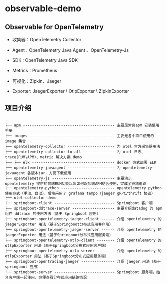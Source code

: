 # observable-demo

## Observable for OpenTelemetry

- 收集器：OpenTelemetry Collector

- Agent：OpenTelemetry Java Agent 、OpenTelemetry-Js

- SDK : OpenTelemetry Java SDK

- Metrics：Prometheus

- 可视化：Zipkin、Jaeger

- Exporter: JaegerExporter \ OtlpExporter \ ZipkinExporter

## 项目介绍
```shell
.
├── apm ----------------------------------------- 主要是常见apm 安装使用手册
├── images -------------------------------------- 主要是各个项目使用的image 集合
├── opentelemetry-collector --------------------- 为 otel 官方采集器用法
├── opentelemetry-collector-to-all -------------- 为 otel 日志、trace(RUM\APM)、metric 解决方案 demo
├── ├── elk ------------------------------------- docker 方式部署 ELK 
├── opentelemetry-javaagent --------------------- 为 opentelemetry-javaagent 各版本jar，方便下载使用
├── opentelemetry-js ---------------------------- 主要演示 opentelemetry 提供的前端RUM功能以及如何跟后端APM结合使用，完成全链路追踪
├── opentelemetry-python ------------------------ opentelemetry python 使用方式（手动、自动），后端采用了 grafana tempo（jaeger gRPC/thrift 协议）
├── otel-collector-demo 
├── springboot-client --------------------------- Springboot 客户端
├── springboot-ddtrace-server ------------------- 主要介绍datadog 的 apm 组件 ddtrace 的使用方法（基于 Springboot 应用）
├── springboot-opentelemetry-jaeger-client ------ 介绍 opentelemetry 的 jaegerExporter 用法（基于Springboot分布式应用客户端）
├── springboot-opentelemetry-jaeger-server ------ 介绍 opentelemetry 的 jaegerExporter 用法（基于Springboot分布式应用服务端）
├── springboot-opentelemetry-otlp-client -------- 介绍 opentelemetry 的 otlpExporter 用法（基于Springboot分布式应用客户端）
├── springboot-opentelemetry-otlp-server -------- 介绍 opentelemetry 的 otlpExporter 用法（基于Springboot分布式应用服务端）
├── springboot-opentracing-jaeger --------------- 介绍 jaeger 用法（基于springboot 应用）
└── springboot-server --------------------------- Springboot 服务端，结合客户端一起使用，方便查看分布式应用链路情况
```